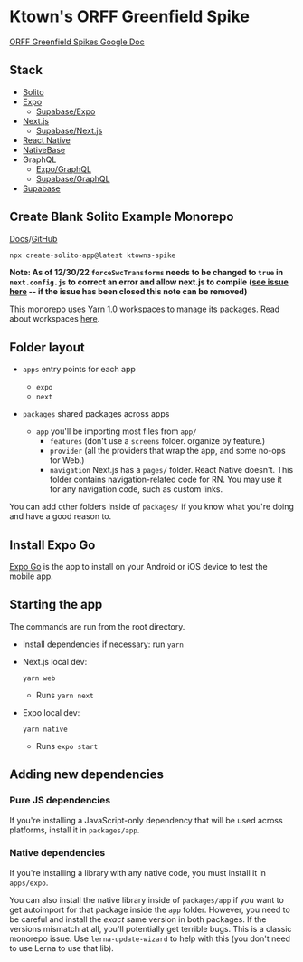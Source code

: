 # Ktown's ORFF Greenfield Spike

[ORFF Greenfield Spikes Google Doc](https://docs.google.com/document/d/1Md2N5dgdAztBjLDqsq7H7veTDJZCmmRiaG2axE2uC1w/edit)

## Stack

- [Solito](https://solito.dev/)
- [Expo](https://expo.dev/)
  - [Supabase/Expo](https://supabase.com/docs/guides/getting-started/tutorials/with-expo)
- [Next.js](https://nextjs.org/)
  - [Supabase/Next.js](https://supabase.com/docs/guides/getting-started/tutorials/with-nextjs)
- [React Native](https://reactnative.dev/)
- [NativeBase](https://nativebase.io/)
- GraphQL
  - [Expo/GraphQL](https://docs.expo.dev/guides/using-graphql/)
  - [Supabase/GraphQL](https://supabase.com/blog/graphql-now-available#getting-started)
- [Supabase](https://supabase.com/)

## Create Blank Solito Example Monorepo

[Docs](https://solito.dev/starter#start-from-the-terminal)/[GitHub](https://github.com/nandorojo/solito/tree/master/example-monorepos/blank)

```sh
npx create-solito-app@latest ktowns-spike
```
**Note: As of 12/30/22 `forceSwcTransforms` needs to be changed to `true` in `next.config.js` to correct an error and 
allow next.js to compile ([see issue here](https://github.com/nandorojo/solito/issues/265) -- if the issue has been closed 
this note can be removed)**

This monorepo uses Yarn 1.0 workspaces to manage its packages. Read about workspaces [here](https://classic.yarnpkg.com/lang/en/docs/workspaces/).

## Folder layout

- `apps` entry points for each app

  - `expo`
  - `next`

- `packages` shared packages across apps
  - `app` you'll be importing most files from `app/`
    - `features` (don't use a `screens` folder. organize by feature.)
    - `provider` (all the providers that wrap the app, and some no-ops for Web.)
    - `navigation` Next.js has a `pages/` folder. React Native doesn't. This folder contains navigation-related code for RN. You may use it for any navigation code, such as custom links.

You can add other folders inside of `packages/` if you know what you're doing and have a good reason to.

## Install Expo Go

[Expo Go](https://expo.dev/client) is the app to install on your Android or iOS device to test the mobile app.

## Starting the app

The commands are run from the root directory.

- Install dependencies if necessary: run `yarn`


- Next.js local dev:
  ```shell
  yarn web
  ```
  - Runs `yarn next`
- Expo local dev:
  ```shell
  yarn native
  ```
  - Runs `expo start`

## Adding new dependencies

### Pure JS dependencies

If you're installing a JavaScript-only dependency that will be used across platforms, install it in `packages/app`.

### Native dependencies

If you're installing a library with any native code, you must install it in `apps/expo`.

You can also install the native library inside of `packages/app` if you want to get autoimport for that package 
inside the `app` folder. However, you need to be careful and install the _exact_ same version in both packages. If the versions mismatch at all, you'll potentially get terrible bugs. This is a classic monorepo issue. Use `lerna-update-wizard` to help with this (you don't need to use Lerna to use that lib).

